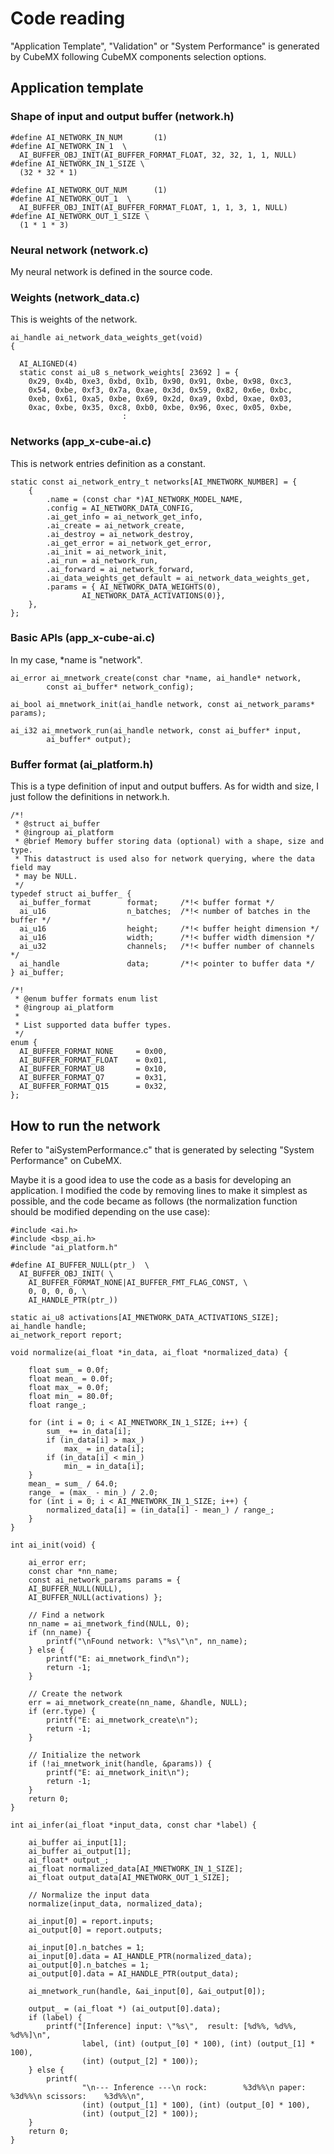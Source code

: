 # Code reading

"Application Template", "Validation" or "System Performance" is generated by CubeMX following CubeMX components selection options.

## Application template

### Shape of input and output buffer (network.h)

```
#define AI_NETWORK_IN_NUM       (1)
#define AI_NETWORK_IN_1  \
  AI_BUFFER_OBJ_INIT(AI_BUFFER_FORMAT_FLOAT, 32, 32, 1, 1, NULL)
#define AI_NETWORK_IN_1_SIZE \
  (32 * 32 * 1)

#define AI_NETWORK_OUT_NUM      (1)
#define AI_NETWORK_OUT_1  \
  AI_BUFFER_OBJ_INIT(AI_BUFFER_FORMAT_FLOAT, 1, 1, 3, 1, NULL)
#define AI_NETWORK_OUT_1_SIZE \
  (1 * 1 * 3)
```

### Neural network (network.c)

My neural network is defined in the source code.

### Weights (network_data.c)

This is weights of the network.

```
ai_handle ai_network_data_weights_get(void)
{

  AI_ALIGNED(4)
  static const ai_u8 s_network_weights[ 23692 ] = {
    0x29, 0x4b, 0xe3, 0xbd, 0x1b, 0x90, 0x91, 0xbe, 0x98, 0xc3,
    0x54, 0xbe, 0xf3, 0x7a, 0xae, 0x3d, 0x59, 0x82, 0x6e, 0xbc,
    0xeb, 0x61, 0xa5, 0xbe, 0x69, 0x2d, 0xa9, 0xbd, 0xae, 0x03,
    0xac, 0xbe, 0x35, 0xc8, 0xb0, 0xbe, 0x96, 0xec, 0x05, 0xbe,
                         :
```

### Networks (app_x-cube-ai.c)

This is network entries definition as a constant.

```
static const ai_network_entry_t networks[AI_MNETWORK_NUMBER] = {
    {
        .name = (const char *)AI_NETWORK_MODEL_NAME,
        .config = AI_NETWORK_DATA_CONFIG,
        .ai_get_info = ai_network_get_info,
        .ai_create = ai_network_create,
        .ai_destroy = ai_network_destroy,
        .ai_get_error = ai_network_get_error,
        .ai_init = ai_network_init,
        .ai_run = ai_network_run,
        .ai_forward = ai_network_forward,
        .ai_data_weights_get_default = ai_network_data_weights_get,
        .params = { AI_NETWORK_DATA_WEIGHTS(0),
                AI_NETWORK_DATA_ACTIVATIONS(0)},
    },
};
```

### Basic APIs (app_x-cube-ai.c)

In my case, \*name is "network".

```
ai_error ai_mnetwork_create(const char *name, ai_handle* network,
        const ai_buffer* network_config);
        
ai_bool ai_mnetwork_init(ai_handle network, const ai_network_params* params);

ai_i32 ai_mnetwork_run(ai_handle network, const ai_buffer* input,
        ai_buffer* output);
```

### Buffer format (ai_platform.h)

This is a type definition of input and output buffers. As for width and size, I just follow the definitions in network.h.

```
/*!
 * @struct ai_buffer
 * @ingroup ai_platform
 * @brief Memory buffer storing data (optional) with a shape, size and type.
 * This datastruct is used also for network querying, where the data field may
 * may be NULL.
 */
typedef struct ai_buffer_ {
  ai_buffer_format        format;     /*!< buffer format */
  ai_u16                  n_batches;  /*!< number of batches in the buffer */
  ai_u16                  height;     /*!< buffer height dimension */
  ai_u16                  width;      /*!< buffer width dimension */
  ai_u32                  channels;   /*!< buffer number of channels */
  ai_handle               data;       /*!< pointer to buffer data */
} ai_buffer;
```

```
/*!
 * @enum buffer formats enum list
 * @ingroup ai_platform
 *
 * List supported data buffer types.
 */
enum {
  AI_BUFFER_FORMAT_NONE     = 0x00,
  AI_BUFFER_FORMAT_FLOAT    = 0x01,
  AI_BUFFER_FORMAT_U8       = 0x10,
  AI_BUFFER_FORMAT_Q7       = 0x31, 
  AI_BUFFER_FORMAT_Q15      = 0x32,
};
```

## How to run the network

Refer to "aiSystemPerformance.c" that is generated by selecting "System Performance" on CubeMX.

Maybe it is a good idea to use the code as a basis for developing an application. I modified the code by removing lines to make it simplest as possible, and the code became as follows (the normalization function should be modified depending on the use case):

```
#include <ai.h>
#include <bsp_ai.h>
#include "ai_platform.h"

#define AI_BUFFER_NULL(ptr_)  \
  AI_BUFFER_OBJ_INIT( \
    AI_BUFFER_FORMAT_NONE|AI_BUFFER_FMT_FLAG_CONST, \
    0, 0, 0, 0, \
    AI_HANDLE_PTR(ptr_))

static ai_u8 activations[AI_MNETWORK_DATA_ACTIVATIONS_SIZE];
ai_handle handle;
ai_network_report report;

void normalize(ai_float *in_data, ai_float *normalized_data) {

	float sum_ = 0.0f;
	float mean_ = 0.0f;
	float max_ = 0.0f;
	float min_ = 80.0f;
	float range_;

	for (int i = 0; i < AI_MNETWORK_IN_1_SIZE; i++) {
		sum_ += in_data[i];
		if (in_data[i] > max_)
			max_ = in_data[i];
		if (in_data[i] < min_)
			min_ = in_data[i];
	}
	mean_ = sum_ / 64.0;
	range_ = (max_ - min_) / 2.0;
	for (int i = 0; i < AI_MNETWORK_IN_1_SIZE; i++) {
		normalized_data[i] = (in_data[i] - mean_) / range_;
	}
}

int ai_init(void) {

	ai_error err;
	const char *nn_name;
	const ai_network_params params = {
	AI_BUFFER_NULL(NULL),
	AI_BUFFER_NULL(activations) };

	// Find a network
	nn_name = ai_mnetwork_find(NULL, 0);
	if (nn_name) {
		printf("\nFound network: \"%s\"\n", nn_name);
	} else {
		printf("E: ai_mnetwork_find\n");
		return -1;
	}

	// Create the network
	err = ai_mnetwork_create(nn_name, &handle, NULL);
	if (err.type) {
		printf("E: ai_mnetwork_create\n");
		return -1;
	}

	// Initialize the network
	if (!ai_mnetwork_init(handle, &params)) {
		printf("E: ai_mnetwork_init\n");
		return -1;
	}
	return 0;
}

int ai_infer(ai_float *input_data, const char *label) {

	ai_buffer ai_input[1];
	ai_buffer ai_output[1];
	ai_float* output_;
	ai_float normalized_data[AI_MNETWORK_IN_1_SIZE];
	ai_float output_data[AI_MNETWORK_OUT_1_SIZE];

	// Normalize the input data
	normalize(input_data, normalized_data);

	ai_input[0] = report.inputs;
	ai_output[0] = report.outputs;

	ai_input[0].n_batches = 1;
	ai_input[0].data = AI_HANDLE_PTR(normalized_data);
	ai_output[0].n_batches = 1;
	ai_output[0].data = AI_HANDLE_PTR(output_data);

	ai_mnetwork_run(handle, &ai_input[0], &ai_output[0]);

	output_ = (ai_float *) (ai_output[0].data);
	if (label) {
		printf("[Inference] input: \"%s\",  result: [%d%%, %d%%, %d%%]\n",
				label, (int) (output_[0] * 100), (int) (output_[1] * 100),
				(int) (output_[2] * 100));
	} else {
		printf(
				"\n--- Inference ---\n rock:        %3d%%\n paper:       %3d%%\n scissors:    %3d%%\n",
				(int) (output_[1] * 100), (int) (output_[0] * 100),
				(int) (output_[2] * 100));
	}
	return 0;
}
```
